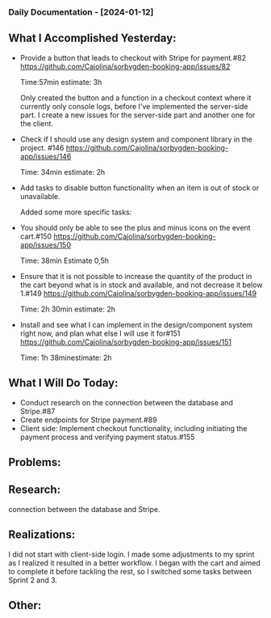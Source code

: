 ### Daily Documentation - [2024-01-12]

## What I Accomplished Yesterday:

- Provide a button that leads to checkout with Stripe for payment.#82 https://github.com/Cajolina/sorbygden-booking-app/issues/82

  Time:57min estimate: 3h

  Only created the button and a function in a checkout context where it currently only console logs, before I've implemented the server-side part.
  I create a new issues for the server-side part and another one for the client.

- Check if I should use any design system and component library in the project. #146 https://github.com/Cajolina/sorbygden-booking-app/issues/146

  Time: 34min estimate: 2h

- Add tasks to disable button functionality when an item is out of stock or unavailable.

  Added some more specific tasks:

- You should only be able to see the plus and minus icons on the event cart.#150 https://github.com/Cajolina/sorbygden-booking-app/issues/150

  Time: 38min Estimate 0,5h

- Ensure that it is not possible to increase the quantity of the product in the cart beyond what is in stock and available, and not decrease it below 1.#149 https://github.com/Cajolina/sorbygden-booking-app/issues/149

  Time: 2h 30min estimate: 2h

- Install and see what I can implement in the design/component system right now, and plan what else I will use it for#151 https://github.com/Cajolina/sorbygden-booking-app/issues/151

  Time: 1h 38minestimate: 2h

## What I Will Do Today:

- Conduct research on the connection between the database and Stripe.#87
- Create endpoints for Stripe payment.#89
- Client side: Implement checkout functionality, including initiating the payment process and verifying payment status.#155

## Problems:

## Research:

connection between the database and Stripe.

## Realizations:

I did not start with client-side login. I made some adjustments to my sprint as I realized it resulted in a better workflow. I began with the cart and aimed to complete it before tackling the rest, so I switched some tasks between Sprint 2 and 3.

## Other:
